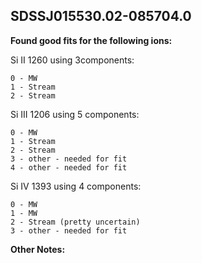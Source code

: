 ## SDSSJ015530.02-085704.0
**Found good fits for the following ions:**

Si II 1260 using 3components:
```
0 - MW
1 - Stream
2 - Stream
```

Si III 1206 using 5 components:
``` 
0 - MW
1 - Stream
2 - Stream
3 - other - needed for fit
4 - other - needed for fit
```

Si IV 1393 using 4 components:
``` 
0 - MW
1 - MW
2 - Stream (pretty uncertain)
3 - other - needed for fit
```

**Other Notes:**

